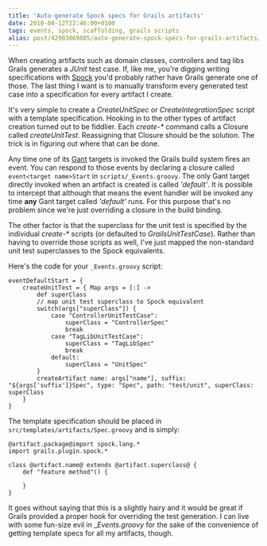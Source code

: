 ```yaml
---
title: 'Auto-generate Spock specs for Grails artifacts'
date: 2010-08-12T22:46:00+0100
tags: events, spock, scaffolding, grails scripts
alias: post/42903069805/auto-generate-spock-specs-for-grails-artifacts/
---
```


When creating artifacts such as domain classes, controllers and tag libs Grails generates a _JUnit_ test case. If, like me, you're digging writing specifications with [Spock][1] you'd probably rather have Grails generate one of those. The last thing I want is to manually transform every generated test case into a specification for every artifact I create.

<!-- more -->

It's very simple to create a _CreateUnitSpec_ or _CreateIntegrationSpec_ script with a template specification. Hooking in to the other types of artifact creation turned out to be fiddlier. Each _create-*_ command calls a Closure called _createUnitTest_. Reassigning that Closure should be the solution. The trick is in figuring out where that can be done.

Any time one of its [Gant][2] targets is invoked the Grails build system fires an event. You can respond to those events by declaring a closure called `event<target name>Start` in `scripts/_Events.groovy`. The only Gant target directly invoked when an artifact is created is called _'default'_. It is possible to intercept that although that means the event handler will be invoked any time **any** Gant target called _'default'_ runs. For this purpose that's no problem since we're just overriding a closure in the build binding.

The other factor is that the superclass for the unit test is specified by the individual _create-*_ scripts (or defaulted to _GrailsUnitTestCase_). Rather than having to override those scripts as well, I've just mapped the non-standard unit test superclasses to the Spock equivalents.

Here's the code for your `_Events.groovy` script:

    eventDefaultStart = {
        createUnitTest = { Map args = [:] ->
            def superClass
            // map unit test superclass to Spock equivalent
            switch(args["superClass"]) {
                case "ControllerUnitTestCase":
                    superClass = "ControllerSpec"
                    break
                case "TagLibUnitTestCase":
                    superClass = "TagLibSpec"
                    break
                default:
                    superClass = "UnitSpec"
            }
            createArtifact name: args["name"], suffix: "${args['suffix']}Spec", type: "Spec", path: "test/unit", superClass: superClass
        }
    }

The template specification should be placed in `src/templates/artifacts/Spec.groovy` and is simply:

    @artifact.package@import spock.lang.*
    import grails.plugin.spock.*

    class @artifact.name@ extends @artifact.superclass@ {
        def "feature method"() {

        }
    }

It goes without saying that this is a slightly hairy and it would be great if Grails provided a proper hook for overriding the test generation. I can live with some fun-size evil in __Events.groovy_ for the sake of the convenience of getting template specs for all my artifacts, though.

[1]: http://spockframework.org/
[2]: http://gant.codehaus.org/

